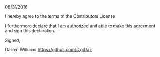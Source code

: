 08/31/2016

I hereby agree to the terms of the Contributors License

I furthermore declare that I am authorized and able to make this
agreement and sign this declaration.

Signed,

Darren Williams
https://github.com/DigiDaz
